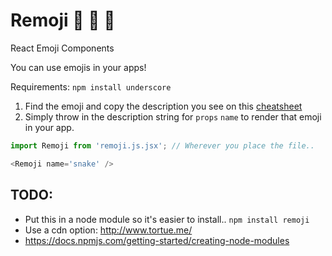# Remoji :honeybee: :hatched_chick: :snake:
React Emoji Components

You can use emojis in your apps!

Requirements: ```npm install underscore```

1. Find the emoji and copy the description you see on this [cheatsheet](http://apps.timwhitlock.info/emoji/tables/unicode) 
2. Simply throw in the description string for ```props``` ```name``` to render that emoji in your app.

```javascript
import Remoji from 'remoji.js.jsx'; // Wherever you place the file..

<Remoji name='snake' />
```



## TODO:
- Put this in a node module so it's easier to install.. ```npm install remoji```
- Use a cdn option: http://www.tortue.me/
- https://docs.npmjs.com/getting-started/creating-node-modules
